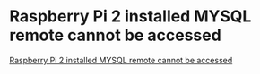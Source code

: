 # Raspberry Pi 2 installed MYSQL remote cannot be accessed
[Raspberry Pi 2 installed MYSQL remote cannot be accessed](https://aiwithcloud.com/?p=1677)